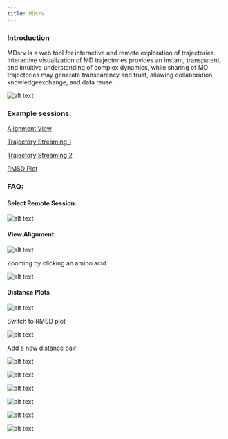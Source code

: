 ```yaml
---
title: MDsrv
---
```

### Introduction

MDsrv is a web tool for interactive and remote exploration of trajectories. Interactive visualization of MD trajectories provides an instant, transparent, and intuitive understanding of  complex dynamics, while sharing of MD trajectories may generate transparency and trust, allowing collaboration, knowledgeexchange, and data reuse.

![alt text](overview.png "Title")


### Example sessions:

<a href="https://proteininformatics.informatik.uni-leipzig.de/?session-url=https%3A%2F%2Fremote.sca-ds.de%2Fget%2Fsession%2F9f89ab6d-cffe-4c62-bbfb-e04d2d4a1d17" target="_blank">Alignment View</a>

<a href="https://proteininformatics.informatik.uni-leipzig.de/?session-url=https%3A%2F%2Fremote.sca-ds.de%2Fget%2Fsession%2F99f2becc-5a8c-4745-b74b-f40c21985e47" target="_blank">Trajectory Streaming 1</a>

<a href="https://proteininformatics.informatik.uni-leipzig.de/?session-url=https%3A%2F%2Fremote.sca-ds.de%2Fget%2Fsession%2F1dfedfe9-7b14-4447-b42e-3f2006665cef" target="_blank">Trajectory Streaming 2</a>

<a href="https://proteininformatics.informatik.uni-leipzig.de/?session-url=https%3A%2F%2Fremote.sca-ds.de%2Fget%2Fsession%2F1dfedfe9-7b14-4447-b42e-3f2006665cef" target="_blank">RMSD Plot</a>

### FAQ:

#### Select Remote Session:

![alt text](remotesession.png "Select Remote Session")

#### View Alignment:

![alt text](alignment1.png "View Alignment")

Zooming by clicking an amino acid

![alt text](alignment2.png "Select an amino acid to zoom")

#### Distance Plots

![alt text](distance.png "View Distance Plot")

Switch to RMSD plot

![alt text](rmsd.png "View RMSD Plot")

Add a new distance pair


![alt text](toggle.png "Toggle Selection Mode")


![alt text](select1.png "Select first first mate")

![alt text](select2.png "Select second mate")

![alt text](add.png "Toggle Add Menu")

![alt text](add-distance.png "Add mates as a distance pair")

![alt text](select-distance.png "Select distance pair for the plot")